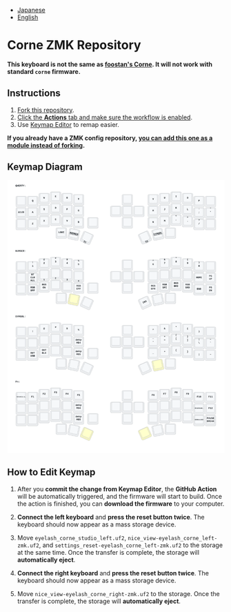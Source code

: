 - [Japanese](README_JP.md)
- [English](README.md)

# Corne ZMK Repository

**This keyboard is not the same as [foostan's Corne](https://github.com/foostan/crkbd). It will not work with standard `corne` firmware.**

## Instructions

1. [Fork this repository](https://docs.github.com/en/get-started/quickstart/fork-a-repo#forking-a-repository).
2. [Click the **Actions** tab and make sure the workflow is enabled](https://docs.github.com/en/actions/managing-workflow-runs-and-deployments/managing-workflow-runs/disabling-and-enabling-a-workflow#enabling-a-workflow).
3. Use [Keymap Editor](https://nickcoutsos.github.io/keymap-editor/) to remap easier. 

**If you already have a ZMK config repository, [you can add this one as a module instead of forking](https://zmk.dev/docs/features/modules#building-with-modules).**

## Keymap Diagram

![Diagram of config/eyelash_corne.keymap](keymap-drawer/eyelash_corne.svg "generated by @caksoylar's Keymap Drawer")

## How to Edit Keymap

1. After you **commit the change from Keymap Editor**, the **GitHub Action** will be automatically triggered, and the firmware will start to build. Once the action is finished, you can **download the firmware** to your computer.

2. **Connect the left keyboard** and **press the reset button twice**. The keyboard should now appear as a mass storage device.

3. Move `eyelash_corne_studio_left.uf2`, `nice_view-eyelash_corne_left-zmk.uf2`, and `settings_reset-eyelash_corne_left-zmk.uf2` to the storage at the same time. Once the transfer is complete, the storage will **automatically eject**.

4. **Connect the right keyboard** and **press the reset button twice**. The keyboard should now appear as a mass storage device.

5. Move `nice_view-eyelash_corne_right-zmk.uf2` to the storage. Once the transfer is complete, the storage will **automatically eject**.



